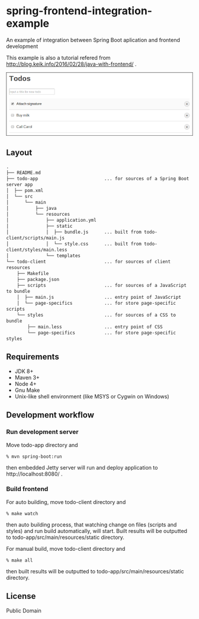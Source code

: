 # spring-frontend-integration-example

An example of integration between Spring Boot aplication and frontend development

This example is also a tutorial refered from http://blog.keik.info/2016/02/28/java-with-frontend/ .

![](./screenshot.png)


## Layout

```
.
├── README.md
├── todo-app                         ... for sources of a Spring Boot server app
│  ├── pom.xml
│  └── src
│      └── main
│          ├── java
│          └── resources
│              ├── application.yml
│              ├── static
│              │  ├── bundle.js      ... built from todo-client/scripts/main.js
│              │  └── style.css      ... built from todo-client/styles/main.less
│              └── templates
└── todo-client                      ... for sources of client resources
    ├── Makefile
    ├── package.json
    ├── scripts                      ... for sources of a JavaScript to bundle
    │  ├── main.js                   ... entry point of JavaScript
    │  └── page-specifics            ... for store page-specific scripts
    └── styles                       ... for sources of a CSS to bundle
        ├── main.less                ... entry point of CSS
        └── page-specifics           ... for store page-specific styles
```


## Requirements

* JDK 8+
* Maven 3+
* Node 4+
* Gnu Make
* Unix-like shell environment (like MSYS or Cygwin on Windows)


## Development workflow

### Run development server

Move todo-app directory and

```
% mvn spring-boot:run
```

then embedded Jetty server will run and deploy application to http://localhost:8080/ .


### Build frontend

For auto building, move todo-client directory and

```
% make watch
```

then auto building process, that watching change on files (scripts and styles) and run build automatically, will start.
Built results will be outputted to todo-app/src/main/resources/static directory.

For manual build, move todo-client directory and

```
% make all
```

then built results will be outputted to todo-app/src/main/resources/static directory.


## License

Public Domain

